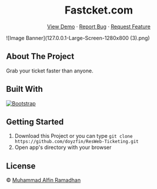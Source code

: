 <h1 align='center'>Fastcket.com</h1>
  <p align="center">
    <a href="https://alfin-resweb.netlify.app/signin.html">View Demo</a>
    ·
    <a href="https://github.com/doyzfin/Res-Web-Ticketing/issues">Report Bug</a>
    ·
    <a href="https://github.com/oyzfin/Res-Web-Ticketing/pulls">Request Feature</a>
  </p>

![Image Banner](127.0.0.1-Large-Screen-1280x800 (3).png)

## About The Project

Grab your ticket faster than anyone.

## Built With

[![Bootstrap](https://img.shields.io/badge/Bootstrap-v5.0.x-blue)](https://getbootstrap.com/)

## Getting Started

1. Download this Project or you can type `git clone https://github.com/doyzfin/ResWeb-Ticketing.git`
2. Open app's directory with your browser

## License

© [Muhammad Alfin Ramadhan](https://github.com/doyzfin/)

